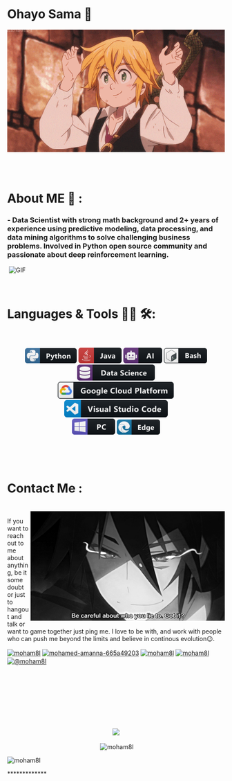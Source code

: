 # Ohayo Sama 👋

<div align="center">
<img hight="300" width="700" alt="GIF" align="center" src="https://github.com/moham8l/moham8l/blob/main/assets/208593.gif">
</div>

</br>
</br>
</br>


# About ME 💬 :

### - Data Scientist with strong math background and 2+ years of experience using predictive modeling, data processing, and data mining algorithms to solve challenging business problems. Involved in Python open source community and passionate about deep reinforcement learning.

<img hight="400" width="500" alt="GIF" align="right" src="https://github.com/moham8l/moham8l/blob/master/assets/1936.gif">


</br>
</br>
</br>



# Languages & Tools 👨‍💻 🛠:
</br>

<p align="center">

<!-- For more icons please follow  https://github.com/MikeCodesDotNET/ColoredBadges -->
<img src="https://github.com/moham8l/moham8l/blob/main/assets/icons/python.png" alt="python" width="120" hight="50">
<img src="https://github.com/moham8l/moham8l/blob/main/assets/icons/java.png" alt="java"  width="100" hight="50">
<img src="https://github.com/moham8l/moham8l/blob/main/assets/icons/ai.png" alt="AI" width="90" hight="50">
<img src="https://github.com/moham8l/moham8l/blob/main/assets/icons/bash.png" alt="bash" width="100" hight="50">
<img src="https://github.com/moham8l/moham8l/blob/main/assets/icons/datascience.png" alt="datascience" width="180" hight="50">
</br>
<img src="https://github.com/moham8l/moham8l/blob/main/assets/icons/google_cloud_platform.png" alt="google_cloud_platform" width="270" hight="50">
<img src="https://github.com/moham8l/moham8l/blob/main/assets/icons/visualstudio_code.png" alt="visualstudio_code" width="240" hight="50">
</br>
<img src="https://github.com/moham8l/moham8l/blob/main/assets/icons/pc.png" alt="pc" width="100" hight="50">
<img src="https://github.com/moham8l/moham8l/blob/main/assets/icons/edge.png" alt="edge" width="100" hight="50">
</p>
</br>
</br>
</br>



# Contact Me :

<p>
 </br>


<img hight="320" width="450" align="right" alt="GIF" src="https://github.com/moham8l/moham8l/blob/main/assets/93195.gif">


If you want to reach out to me about anything, be it some doubt or just to hangout and talk or want to game together just ping me. I love to be with, and work with people who can push me beyond the limits and believe in continous evolution😉.

<p align="left">
<a href="https://twitter.com/moham8l" target="blank"><img align="center" src="https://cdn.jsdelivr.net/npm/simple-icons@3.0.1/icons/twitter.svg" alt="moham8l" height="30" width="40" /></a>
<a href="https://linkedin.com/in/mohamed-amanna-665a49203" target="blank"><img align="center" src="https://cdn.jsdelivr.net/npm/simple-icons@3.0.1/icons/linkedin.svg" alt="mohamed-amanna-665a49203" height="30" width="40" /></a>
<a href="https://stackoverflow.com/users/moham8l" target="blank"><img align="center" src="https://cdn.jsdelivr.net/npm/simple-icons@3.0.1/icons/stackoverflow.svg" alt="moham8l" height="30" width="40" /></a>
<a href="https://kaggle.com/moham8l" target="blank"><img align="center" src="https://cdn.jsdelivr.net/npm/simple-icons@3.0.1/icons/kaggle.svg" alt="moham8l" height="30" width="40" /></a>
<a href="https://medium.com/@moham8l" target="blank"><img align="center" src="https://cdn.jsdelivr.net/npm/simple-icons@3.0.1/icons/medium.svg" alt="@moham8l" height="30" width="40" /></a>
</p>
 </p>
 

</br>
</br>
</br>
</br>
</br>
</br>
</br>



<p align="center" >  
  <a href="https://github.com/anuraghazra/github-readme-stats"> 
<img  src="https://github-readme-stats.vercel.app/api?username=moham8l&&show_icons=true&theme=radical"/>
  </a>
  </p>

<div align="center">
<p>&nbsp;<img align="center" src="https://github-readme-stats.vercel.app/api?username=moham8l&show_icons=true&locale=en" alt="moham8l" /></p>


</div>
<p align="left"> <img src="https://komarev.com/ghpvc/?username=moham8l&label=Profile%20views&color=0e75b6&style=flat" alt="moham8l" /> </p>
*************

